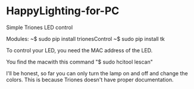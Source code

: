 # HappyLighting-for-PC
Simple Triones LED control 


Modules: 
~$ sudo pip install trionesControl
~$ sudo pip install tk


To control your LED, you need the MAC address of the LED.

You find the macwith this command
"$ sudo hcitool lescan"

I'll be honest, so far you can only turn the lamp on and off and change the colors. 
This is because Triones doesn't have proper documentation.
